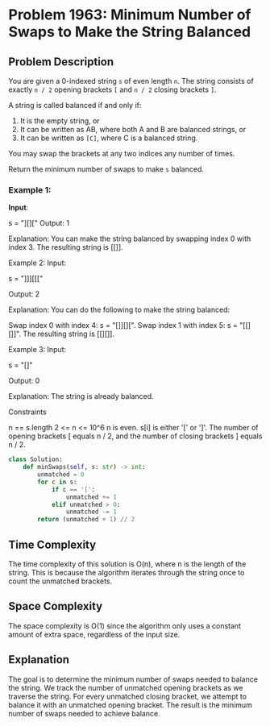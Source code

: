 # Problem 1963: Minimum Number of Swaps to Make the String Balanced

## Problem Description

You are given a 0-indexed string `s` of even length `n`. The string consists of exactly `n / 2` opening brackets `[` and `n / 2` closing brackets `]`.

A string is called balanced if and only if:
1. It is the empty string, or
2. It can be written as AB, where both A and B are balanced strings, or
3. It can be written as `[C]`, where C is a balanced string.

You may swap the brackets at any two indices any number of times.

Return the minimum number of swaps to make `s` balanced.

### Example 1:

**Input**: 

s = "][]["
Output:
1

Explanation: You can make the string balanced by swapping index 0 with index 3.
The resulting string is [[]].

Example 2:
Input:

s = "]]][[["

Output:
2

Explanation: You can do the following to make the string balanced:

Swap index 0 with index 4: s = "[]][][".
Swap index 1 with index 5: s = "[[][]]".
The resulting string is [[][]].

Example 3:
Input:

s = "[]"

Output:
0

Explanation: The string is already balanced.

Constraints

n == s.length
2 <= n <= 10^6
n is even.
s[i] is either '[' or ']'.
The number of opening brackets [ equals n / 2, and the number of closing brackets ] equals n / 2.

```python
class Solution:
    def minSwaps(self, s: str) -> int:
        unmatched = 0
        for c in s:
            if c == '[':
                unmatched += 1
            elif unmatched > 0:
                unmatched -= 1
        return (unmatched + 1) // 2
```
<h2>Time Complexity</h2>

The time complexity of this solution is O(n), where n is the length of the string. This is because the algorithm iterates through the string once to count the unmatched brackets.

<h2>Space Complexity</h2>

The space complexity is O(1) since the algorithm only uses a constant amount of extra space, regardless of the input size.

<h2>Explanation</h2>

The goal is to determine the minimum number of swaps needed to balance the string. We track the number of unmatched opening brackets as we traverse the string. For every unmatched closing bracket, we attempt to balance it with an unmatched opening bracket. The result is the minimum number of swaps needed to achieve balance.
